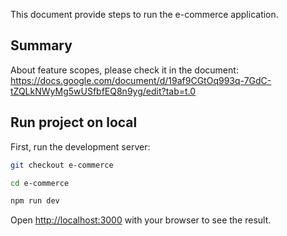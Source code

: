 This document provide steps to run the e-commerce application.

## Summary

About feature scopes, please check it in the document: https://docs.google.com/document/d/19af9CGtOq993q-7GdC-tZQLkNWyMg5wUSfbfEQ8n9yg/edit?tab=t.0

## Run project on local

First, run the development server:

```bash
git checkout e-commerce

cd e-commerce

npm run dev
```

Open [http://localhost:3000](http://localhost:3000) with your browser to see the result.
